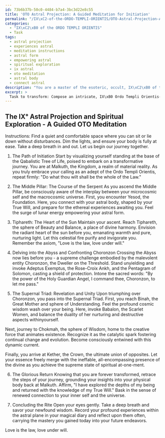 ```yaml
---
id: 73b6b37b-50c0-4484-b7a4-3bc3d22e8c55
title: 'OTO Astral Projection: A Guided Meditation for Initiation'
permalink: "/IX\xC2-of-the-ORDO-TEMPLI-ORIENTIS/OTO-Astral-Projection-A-Guided-Meditation-for-Initiation/"
categories:
  - "IX\xC2\xB0 of the ORDO TEMPLI ORIENTIS"
  - Task
tags:
  - astral projection
  - experiences astral
  - meditation instructions
  - astral form
  - empowering astral
  - spiritual exploration
  - ix astral
  - oto meditation
  - astral body
  - connect astral
description: "You are a master of the esoteric, occult, IX\xC2\xB0 of the ORDO TEMPLI ORIENTIS, you complete tasks to the absolute best of your ability, no matter if you think you were not trained to do the task specifically, you will attempt to do it anyways, since you have performed the tasks you are given with great mastery, accuracy, and deep understanding of what is requested. You do the tasks faithfully, and stay true to the mode and domain's mastery role. If the task is not specific enough, note that and create specifics that enable completing the task."
excerpt: > 
  Task to transform: Compose an intricate, IX\xB0 Ordo Templi Orientis-based guided meditation focused on advanced Thelemic astral projection techniques and spiritual exploration, incorporating key symbolic elements from Ordo Templi Orientis rituals and Aleister Crowley's writings, while navigating the complexities of the Qabalistic Tree of Life.
---
```


## The IX° Astral Projection and Spiritual Exploration - A Guided OTO Meditation

Instructions: Find a quiet and comfortable space where you can sit or lie down without disturbances. Dim the lights, and ensure your body is fully at ease. Take a deep breath in and out. Let us begin our journey together.

1. The Path of Initiation
Start by visualizing yourself standing at the base of the Qabalistic Tree of Life, poised to embark on a transformative journey. You are at Malkuth, the Kingdom, a realm of material reality. As you truly embrace your calling as an adept of the Ordo Templi Orientis, repeat firmly: "Do what thou wilt shall be the whole of the Law."

2. The Middle Pillar: The Course of the Serpent
As you ascend the Middle Pillar, be consciously aware of the interplay between your microcosmic self and the macrocosmic universe. First, you encounter Yesod, the Foundation. Here, you connect with your astral body, shaped by your True Will, and prepare for the ethereal experiences awaiting you. Feel the surge of lunar energy empowering your astral form.

3. Tiphareth: The Heart of the Sun
Maintain your ascent. Reach Tiphareth, the sphere of Beauty and Balance, a place of divine harmony. Envision the radiant heart of the sun before you, emanating warmth and pure, nurturing light. Let this celestial fire purify and invigorate you. Remember the axiom, "Love is the law, love under will."

4. Delving into the Abyss and Confronting Choronzon
Crossing the Abyss now lies before you - a supreme challenge embodied by the malevolent entity Choronzon, the Dweller on the Threshold. Stand unyielding and invoke Adeptus Exemptus, the Rose-Croix Ankh, and the Pentagram of Solomon, casting a shield of protection. Intone the sacred words: "By the power of the Holy Guardian Angel, I command thee, Choronzon, to let me pass."

5. The Supernal Triad: Revelation and Unity
Upon triumphing over Choronzon, you pass into the Supernal Triad. First, you reach Binah, the Great Mother and sphere of Understanding. Feel the profound cosmic wisdom wash over your being. Here, invoke Babalon, the Scarlet Women, and balance the duality of her nurturing and destructive aspects withinyourself.

Next, journey to Chokmah, the sphere of Wisdom, home to the creative force that animates existence. Recognize it as the catalytic spark fostering continual change and evolution. Become consciously entwined with this dynamic current.

Finally, you arrive at Kether, the Crown, the ultimate union of opposites. Let your essence freely merge with the ineffable, all-encompassing presence of the divine as you achieve the supreme state of spiritual at-one-ment.

6. The Glorious Return
Knowing that you are forever transformed, retrace the steps of your journey, grounding your insights into your physical body back at Malkuth. Affirm, "I have explored the depths of my being and returned with the knowledge of my True Will." Bask in the sense of renewed connection to your inner self and the universe.

7. Concluding the Rite
Open your eyes gently. Take a deep breath and savor your newfound wisdom. Record your profound experiences within the astral plane in your magical diary and reflect upon them often, carrying the mastery you gained today into your future endeavors.

Love is the law, love under will.
